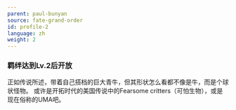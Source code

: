 ```yaml
---
parent: paul-bunyan
source: fate-grand-order
id: profile-2
language: zh
weight: 2
---
```


### 羁绊达到Lv.2后开放

正如传说所述，带着自己搭档的巨大青牛，但其形状怎么看都不像是牛，而是个球状怪物。
或许是开拓时代的美国传说中的Fearsome critters（可怕生物），或是现在俗称的UMA吧。
